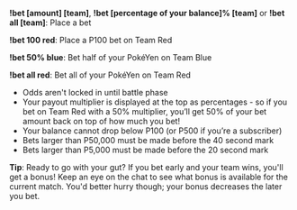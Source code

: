 **!bet \[amount\] \[team\]**, **!bet \[percentage of your balance\]% \[team\]** or **!bet all \[team\]**: Place a bet

**!bet 100 red**: Place a P100 bet on Team Red

**!bet 50% blue**: Bet half of your PokéYen on Team Blue

**!bet all red**: Bet all of your PokéYen on Team Red

* Odds aren't locked in until battle phase
* Your payout multiplier is displayed at the top as percentages - so if you bet on Team Red with a 50% multiplier, you’ll get 50% of your bet amount back on top of how much you bet!
* Your balance cannot drop below P100 \(or P500 if you’re a subscriber\)
* Bets larger than P50,000 must be made before the 40 second mark
* Bets larger than P5,000 must be made before the 20 second mark

**Tip**: Ready to go with your gut? If you bet early and your team wins, you'll get a bonus! Keep an eye on the chat to see what bonus is available for the current match. You'd better hurry though; your bonus decreases the later you bet.